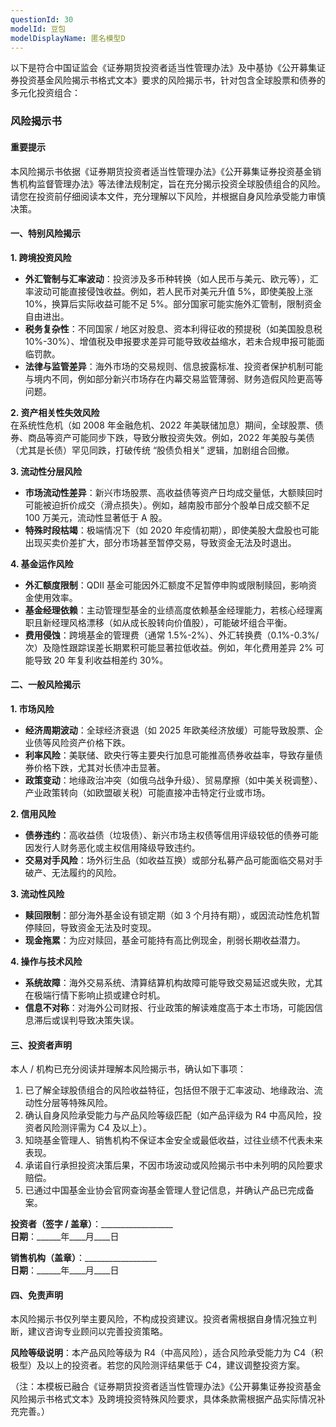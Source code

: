 ```yaml
---
questionId: 30
modelId: 豆包
modelDisplayName: 匿名模型D
---
```

以下是符合中国证监会《证券期货投资者适当性管理办法》及中基协《公开募集证券投资基金风险揭示书格式文本》要求的风险揭示书，针对包含全球股票和债券的多元化投资组合：

### 风险揭示书

#### **重要提示**

本风险揭示书依据《证券期货投资者适当性管理办法》《公开募集证券投资基金销售机构监督管理办法》等法律法规制定，旨在充分揭示投资全球股债组合的风险。请您在投资前仔细阅读本文件，充分理解以下风险，并根据自身风险承受能力审慎决策。

#### **一、特别风险揭示**

**1. 跨境投资风险**

  

- **外汇管制与汇率波动**：投资涉及多币种转换（如人民币与美元、欧元等），汇率波动可能直接侵蚀收益。例如，若人民币对美元升值 5%，即使美股上涨 10%，换算后实际收益可能不足 5%。部分国家可能实施外汇管制，限制资金自由进出。
- **税务复杂性**：不同国家 / 地区对股息、资本利得征收的预提税（如美国股息税 10%-30%）、增值税及申报要求差异可能导致收益缩水，若未合规申报可能面临罚款。
- **法律与监管差异**：海外市场的交易规则、信息披露标准、投资者保护机制可能与境内不同，例如部分新兴市场存在内幕交易监管薄弱、财务造假风险更高等问题。

  

**2. 资产相关性失效风险**  
在系统性危机（如 2008 年金融危机、2022 年美联储加息）期间，全球股票、债券、商品等资产可能同步下跌，导致分散投资失效。例如，2022 年美股与美债（尤其是长债）罕见同跌，打破传统 “股债负相关” 逻辑，加剧组合回撤。

  

**3. 流动性分层风险**

  

- **市场流动性差异**：新兴市场股票、高收益债等资产日均成交量低，大额赎回时可能被迫折价成交（滑点损失）。例如，越南股市部分个股单日成交额不足 100 万美元，流动性显著低于 A 股。
- **特殊时段枯竭**：极端情况下（如 2020 年疫情初期），即使美股大盘股也可能出现买卖价差扩大，部分市场甚至暂停交易，导致资金无法及时退出。

  

**4. 基金运作风险**

  

- **外汇额度限制**：QDII 基金可能因外汇额度不足暂停申购或限制赎回，影响资金使用效率。
- **基金经理依赖**：主动管理型基金的业绩高度依赖基金经理能力，若核心经理离职且新经理风格漂移（如从成长股转向价值股），可能破坏组合平衡。
- **费用侵蚀**：跨境基金的管理费（通常 1.5%-2%）、外汇转换费（0.1%-0.3%/ 次）及隐性跟踪误差长期累积可能显著拉低收益。例如，年化费用差异 2% 可能导致 20 年复利收益相差约 30%。

#### **二、一般风险揭示**

**1. 市场风险**

  

- **经济周期波动**：全球经济衰退（如 2025 年欧美经济放缓）可能导致股票、企业债等风险资产价格下跌。
- **利率风险**：美联储、欧央行等主要央行加息可能推高债券收益率，导致存量债券价格下跌，尤其对长债冲击显著。
- **政策变动**：地缘政治冲突（如俄乌战争升级）、贸易摩擦（如中美关税调整）、产业政策转向（如欧盟碳关税）可能直接冲击特定行业或市场。

  

**2. 信用风险**

  

- **债券违约**：高收益债（垃圾债）、新兴市场主权债等信用评级较低的债券可能因发行人财务恶化或主权信用降级导致违约。
- **交易对手风险**：场外衍生品（如收益互换）或部分私募产品可能面临交易对手破产、无法履约的风险。

  

**3. 流动性风险**

  

- **赎回限制**：部分海外基金设有锁定期（如 3 个月持有期），或因流动性危机暂停赎回，导致资金无法及时变现。
- **现金拖累**：为应对赎回，基金可能持有高比例现金，削弱长期收益潜力。

  

**4. 操作与技术风险**

  

- **系统故障**：海外交易系统、清算结算机构故障可能导致交易延迟或失败，尤其在极端行情下影响止损或建仓时机。
- **信息不对称**：对海外公司财报、行业政策的解读难度高于本土市场，可能因信息滞后或误判导致决策失误。

#### **三、投资者声明**

本人 / 机构已充分阅读并理解本风险揭示书，确认如下事项：

  

1. 已了解全球股债组合的风险收益特征，包括但不限于汇率波动、地缘政治、流动性分层等特殊风险。
2. 确认自身风险承受能力与产品风险等级匹配（如产品评级为 R4 中高风险，投资者风险测评需为 C4 及以上）。
3. 知晓基金管理人、销售机构不保证本金安全或最低收益，过往业绩不代表未来表现。
4. 承诺自行承担投资决策后果，不因市场波动或风险揭示书中未列明的风险要求赔偿。
5. 已通过中国基金业协会官网查询基金管理人登记信息，并确认产品已完成备案。

  

**投资者（签字 / 盖章）**：__________________  
**日期**：______年____月____日

  

**销售机构（盖章）**：__________________  
**日期**：______年____月____日

#### **四、免责声明**

本风险揭示书仅列举主要风险，不构成投资建议。投资者需根据自身情况独立判断，建议咨询专业顾问以完善投资策略。

  

**风险等级说明**：本产品风险等级为 R4（中高风险），适合风险承受能力为 C4（积极型）及以上的投资者。若您的风险测评结果低于 C4，建议调整投资方案。

  

（注：本模板已融合《证券期货投资者适当性管理办法》《公开募集证券投资基金风险揭示书格式文本》及跨境投资特殊风险要求，具体条款需根据产品实际情况补充完善。）